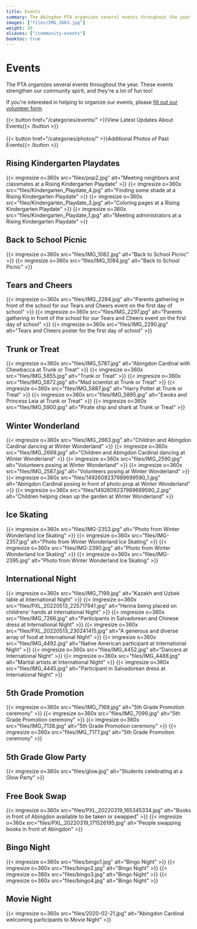 ```yaml
---
title: Events
summary: The Abingdon PTA organizes several events throughout the year.
images: ["files/IMG_2663.jpg"]
weight: 30
aliases: ["/community-events"]
booktoc: true
---
```


# Events

The PTA organizes several events throughout the year. These events strengthen our community spirit, and they're a lot of fun too!

If you're interested in helping to organize our events, please [fill out our volunteer form](https://docs.google.com/forms/d/e/1FAIpQLSf50HFDkNfDxP5VfE2LzsxKbUPZdmRGQTeNEUhXkU_qLCLWZQ/viewform?usp=sf_link).

{{< button href="/categories/events/" >}}View Latest Updates About Events{{< /button >}}<br><br>
{{< button href="/categories/photos/" >}}Additional Photos of Past Events{{< /button >}}

## Rising Kindergarten Playdates

{{< imgresize o=360x src="files/pop2.jpg" alt="Meeting neighbors and classmates at a Rising Kindergarten Playdate" >}}
{{< imgresize o=360x src="files/Kindergarten_Playdate_4.jpg" alt="Finding some shade at a Rising Kindergarten Playdate" >}}
{{< imgresize o=360x src="files/Kindergarten_Playdate_3.jpg" alt="Coloring pages at a Rising Kindergarten Playdate" >}}
{{< imgresize o=360x src="files/Kindergarten_Playdate_1.jpg" alt="Meeting administrators at a Rising Kindergarten Playdate" >}}

## Back to School Picnic

{{< imgresize o=360x src="files/IMG_1082.jpg" alt="Back to School Picnic" >}}
{{< imgresize o=360x src="files/IMG_1084.jpg" alt="Back to School Picnic" >}}

## Tears and Cheers

{{< imgresize o=360x src="files/IMG_2294.jpg" alt="Parents gathering in front of the school for our Tears and Cheers event on the first day of school" >}}
{{< imgresize o=360x src="files/IMG_2297.jpg" alt="Parents gathering in front of the school for our Tears and Cheers event on the first day of school" >}}
{{< imgresize o=360x src="files/IMG_2290.jpg" alt="Tears and Cheers poster for the first day of school" >}}

## Trunk or Treat

{{< imgresize o=360x src="files/IMG_5787.jpg" alt="Abingdon Cardinal with Chewbacca at Trunk or Treat" >}}
{{< imgresize o=360x src="files/IMG_5855.jpg" alt="Trunk or Treat" >}}
{{< imgresize o=360x src="files/IMG_5872.jpg" alt="Mad scientist at Trunk or Treat" >}}
{{< imgresize o=360x src="files/IMG_5887.jpg" alt="Harry Potter at Trunk or Treat" >}}
{{< imgresize o=360x src="files/IMG_5895.jpg" alt="Ewoks and Princess Leia at Trunk or Treat" >}}
{{< imgresize o=360x src="files/IMG_5900.jpg" alt="Pirate ship and shark at Trunk or Treat" >}}

## Winter Wonderland

{{< imgresize o=360x src="files/IMG_2663.jpg" alt="Children and Abingdon Cardinal dancing at Winter Wonderland" >}}
{{< imgresize o=360x src="files/IMG_2669.jpg" alt="Children and Abingdon Cardinal dancing at Winter Wonderland" >}}
{{< imgresize o=360x src="files/IMG_2590.jpg" alt="Volunteers posing at Winter Wonderland" >}}
{{< imgresize o=360x src="files/IMG_2587.jpg" alt="Volunteers posing at Winter Wonderland" >}}
{{< imgresize o=360x src="files/1492609237989699590_1.jpg" alt="Abingdon Cardinal posing in front of photo prop at Winter Wonderland" >}}
{{< imgresize o=360x src="files/1492609237989699590_2.jpg" alt="Children helping clean up the garden at Winter Wonderland" >}}

## Ice Skating

{{< imgresize o=360x src="files/IMG-2353.jpg" alt="Photo from Winter Wonderland Ice Skating" >}}
{{< imgresize o=360x src="files/IMG-2357.jpg" alt="Photo from Winter Wonderland Ice Skating" >}}
{{< imgresize o=360x src="files/IMG-2390.jpg" alt="Photo from Winter Wonderland Ice Skating" >}}
{{< imgresize o=360x src="files/IMG-2395.jpg" alt="Photo from Winter Wonderland Ice Skating" >}}

## International Night

{{< imgresize o=360x src="files/IMG_7199.jpg" alt="Kazakh and Uzbek table at International Night" >}}
{{< imgresize o=360x src="files/PXL_20220513_225717941.jpg" alt="Henna being placed on childrens' hands at International Night" >}}
{{< imgresize o=360x src="files/IMG_7266.jpg" alt="Participants in Salvadorean and Chinese dress at International Night" >}}
{{< imgresize o=360x src="files/PXL_20220513_230241415.jpg" alt="A generous and diverse array of food at International Night" >}}
{{< imgresize o=360x src="files/IMG_4492.jpg" alt="Native American participant at International Night" >}}
{{< imgresize o=360x src="files/IMG_4452.jpg" alt="Dancers at International Night" >}}
{{< imgresize o=360x src="files/IMG_4488.jpg" alt="Martial artists at International Night" >}}
{{< imgresize o=360x src="files/IMG_4445.jpg" alt="Participant in Salvadorean dress at International Night" >}}

## 5th Grade Promotion

{{< imgresize o=360x src="files/IMG_7169.jpg" alt="5th Grade Promotion ceremony" >}}
{{< imgresize o=360x src="files/IMG_7099.jpg" alt="5th Grade Promotion ceremony" >}}
{{< imgresize o=360x src="files/IMG_7138.jpg" alt="5th Grade Promotion ceremony" >}}
{{< imgresize o=360x src="files/IMG_7177.jpg" alt="5th Grade Promotion ceremony" >}}

## 5th Grade Glow Party

{{< imgresize o=360x src="files/glow.jpg" alt="Students celebrating at a Glow Party" >}}

## Free Book Swap

{{< imgresize o=360x src="files/PXL_20220319_165345334.jpg" alt="Books in front of Abingdon available to be taken or swapped" >}}
{{< imgresize o=360x src="files/PXL_20220319_171526195.jpg" alt="People swapping books in front of Abingdon" >}}

## Bingo Night

{{< imgresize o=360x src="files/bingo1.jpg" alt="Bingo Night" >}}
{{< imgresize o=360x src="files/bingo2.jpg" alt="Bingo Night" >}}
{{< imgresize o=360x src="files/bingo3.jpg" alt="Bingo Night" >}}
{{< imgresize o=360x src="files/bingo4.jpg" alt="Bingo Night" >}}

## Movie Night

{{< imgresize o=360x src="files/2020-02-21.jpg" alt="Abingdon Cardinal welcoming participants to Movie Night" >}}